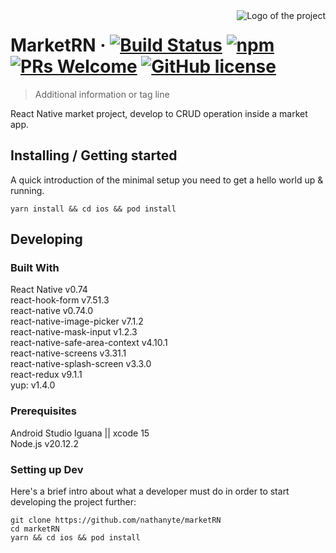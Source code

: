 <img src="./images/logo.sample.png" alt="Logo of the project" align="right">

# MarketRN &middot; [![Build Status](https://img.shields.io/travis/npm/npm/latest.svg?style=flat-square)](https://travis-ci.org/npm/npm) [![npm](https://img.shields.io/npm/v/npm.svg?style=flat-square)](https://www.npmjs.com/package/npm) [![PRs Welcome](https://img.shields.io/badge/PRs-welcome-brightgreen.svg?style=flat-square)](http://makeapullrequest.com) [![GitHub license](https://img.shields.io/badge/license-MIT-blue.svg?style=flat-square)](https://github.com/your/your-project/blob/master/LICENSE)
> Additional information or tag line

React Native market project, develop to CRUD operation inside a market app.

## Installing / Getting started

A quick introduction of the minimal setup you need to get a hello world up &
running.

```shell
yarn install && cd ios && pod install
```


## Developing

### Built With
React Native v0.74 <br /> 
react-hook-form v7.51.3 <br /> 
react-native v0.74.0 <br /> 
react-native-image-picker v7.1.2 <br /> 
react-native-mask-input v1.2.3 <br /> 
react-native-safe-area-context v4.10.1 <br /> 
react-native-screens v3.31.1 <br /> 
react-native-splash-screen v3.3.0 <br /> 
react-redux v9.1.1 <br /> 
yup: v1.4.0 <br /> 

### Prerequisites
Android Studio Iguana || xcode 15 <br /> 
Node.js v20.12.2  <br /> 


### Setting up Dev

Here's a brief intro about what a developer must do in order to start developing
the project further:

```shell
git clone https://github.com/nathanyte/marketRN
cd marketRN
yarn && cd ios && pod install
```
